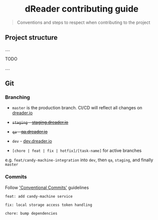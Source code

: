 <h1 align="center">dReader contributing guide</h1>

> Conventions and steps to respect when contributing to the project

## Project structure

....

TODO

....

## Git

### Branching

- `master` is the production branch. CI/CD will reflect all changes on [dreader.io](https://www.dreader.io)

- ~~`staging` - [staging.dreader.io](https://staging.dreader.io)~~

- ~~`qa` - [qa.dreader.io](https://qa.dreader.io)~~

- `dev` - [dev.dreader.io](https://dev.dreader.io)

- `[chore | feat | fix | hotfix]/[task-name]` for active branches

e.g. `feat/candy-machine-integration` into `dev`, then `qa`, `staging`, and finally `master`

### Commits

Follow ['Conventional Commits'](https://www.conventionalcommits.org/en/v1.0.0/) guidelines

`feat: add candy-machine service`

`fix: local storage access token handling`

`chore: bump dependencies`
